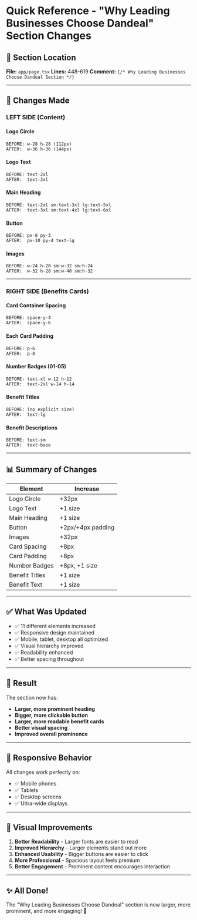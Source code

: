 # Quick Reference - "Why Leading Businesses Choose Dandeal" Section Changes

## 📍 Section Location
**File:** `app/page.tsx`
**Lines:** 448-619
**Comment:** `{/* Why Leading Businesses Choose Dandeal Section */}`

---

## 🎯 Changes Made

### LEFT SIDE (Content)

#### Logo Circle
```
BEFORE: w-28 h-28 (112px)
AFTER:  w-36 h-36 (144px)
```

#### Logo Text
```
BEFORE: text-2xl
AFTER:  text-3xl
```

#### Main Heading
```
BEFORE: text-2xl sm:text-3xl lg:text-5xl
AFTER:  text-3xl sm:text-4xl lg:text-6xl
```

#### Button
```
BEFORE: px-8 py-3
AFTER:  px-10 py-4 text-lg
```

#### Images
```
BEFORE: w-24 h-20 sm:w-32 sm:h-24
AFTER:  w-32 h-28 sm:w-40 sm:h-32
```

---

### RIGHT SIDE (Benefits Cards)

#### Card Container Spacing
```
BEFORE: space-y-4
AFTER:  space-y-6
```

#### Each Card Padding
```
BEFORE: p-6
AFTER:  p-8
```

#### Number Badges (01-05)
```
BEFORE: text-xl w-12 h-12
AFTER:  text-2xl w-14 h-14
```

#### Benefit Titles
```
BEFORE: (no explicit size)
AFTER:  text-lg
```

#### Benefit Descriptions
```
BEFORE: text-sm
AFTER:  text-base
```

---

## 📊 Summary of Changes

| Element | Increase |
|---------|----------|
| Logo Circle | +32px |
| Logo Text | +1 size |
| Main Heading | +1 size |
| Button | +2px/+4px padding |
| Images | +32px |
| Card Spacing | +8px |
| Card Padding | +8px |
| Number Badges | +8px, +1 size |
| Benefit Titles | +1 size |
| Benefit Text | +1 size |

---

## ✅ What Was Updated

- ✅ 11 different elements increased
- ✅ Responsive design maintained
- ✅ Mobile, tablet, desktop all optimized
- ✅ Visual hierarchy improved
- ✅ Readability enhanced
- ✅ Better spacing throughout

---

## 🚀 Result

The section now has:
- **Larger, more prominent heading**
- **Bigger, more clickable button**
- **Larger, more readable benefit cards**
- **Better visual spacing**
- **Improved overall prominence**

---

## 📱 Responsive Behavior

All changes work perfectly on:
- ✅ Mobile phones
- ✅ Tablets
- ✅ Desktop screens
- ✅ Ultra-wide displays

---

## 🎨 Visual Improvements

1. **Better Readability** - Larger fonts are easier to read
2. **Improved Hierarchy** - Larger elements stand out more
3. **Enhanced Usability** - Bigger buttons are easier to click
4. **More Professional** - Spacious layout feels premium
5. **Better Engagement** - Prominent content encourages interaction

---

## ✨ All Done!

The "Why Leading Businesses Choose Dandeal" section is now larger, more prominent, and more engaging! 🎉

